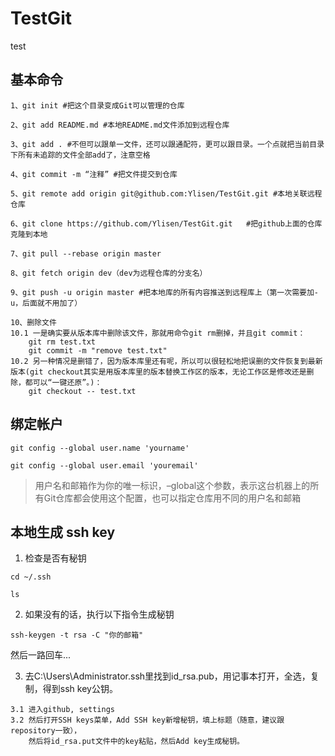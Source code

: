 # TestGit
test

## 基本命令
~~~
1、git init #把这个目录变成Git可以管理的仓库

2、git add README.md #本地README.md文件添加到远程仓库

3、git add . #不但可以跟单一文件，还可以跟通配符，更可以跟目录。一个点就把当前目录下所有未追踪的文件全部add了，注意空格

4、git commit -m “注释” #把文件提交到仓库

5、git remote add origin git@github.com:Ylisen/TestGit.git #本地关联远程仓库

6、git clone https://github.com/Ylisen/TestGit.git   #把github上面的仓库克隆到本地

7、git pull --rebase origin master   

8、git fetch origin dev（dev为远程仓库的分支名）

9、git push -u origin master #把本地库的所有内容推送到远程库上（第一次需要加-u，后面就不用加了）

10、删除文件
10.1 一是确实要从版本库中删除该文件，那就用命令git rm删掉，并且git commit：    
    git rm test.txt    
    git commit -m "remove test.txt"    
10.2 另一种情况是删错了，因为版本库里还有呢，所以可以很轻松地把误删的文件恢复到最新版本(git checkout其实是用版本库里的版本替换工作区的版本，无论工作区是修改还是删除，都可以“一键还原”。)：    
    git checkout -- test.txt
~~~



## 绑定帐户
~~~
git config --global user.name 'yourname'
~~~

~~~
git config --global user.email 'youremail'
~~~
> 用户名和邮箱作为你的唯一标识，–global这个参数，表示这台机器上的所有Git仓库都会使用这个配置，也可以指定仓库用不同的用户名和邮箱

## 本地生成 ssh key
1. 检查是否有秘钥
~~~
cd ~/.ssh
~~~
~~~
ls
~~~

2. 如果没有的话，执行以下指令生成秘钥
~~~
ssh-keygen -t rsa -C "你的邮箱" 
~~~
然后一路回车...        

3. 去C:\Users\Administrator.ssh里找到id_rsa.pub，用记事本打开，全选，复制，得到ssh key公钥。    
~~~  
3.1 进入github, settings       
3.2 然后打开SSH keys菜单，Add SSH key新增秘钥，填上标题（随意，建议跟repository一致），      
    然后将id_rsa.put文件中的key粘贴，然后Add key生成秘钥。
~~~  

